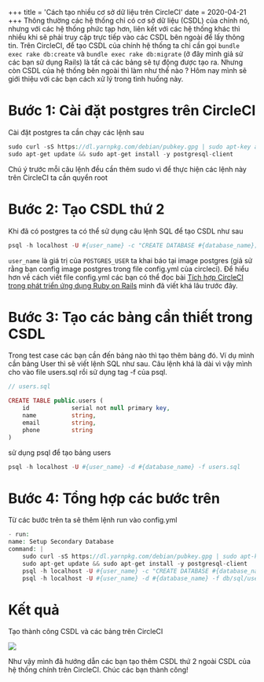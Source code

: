 +++
title = 'Cách tạo nhiều cơ sở dữ liệu trên CircleCI'
date = 2020-04-21
+++
Thông thường các hệ thống  chỉ có cơ sở dữ liệu  (CSDL) của chính nó, nhưng với các hệ thống phức tạp hơn, liên kết với các hệ thống khác thì nhiều khi sẽ phải truy cập trực tiếp vào các CSDL bên ngoài để lấy thông tin. Trên CircleCI, để tạo CSDL của chính hệ thống ta chỉ cần gọi `bundle exec rake db:create` và `bundle exec rake db:migrate` (ở đây mình giả sử các bạn sử dụng Rails)  là tất cả các bảng sẽ tự động được tạo ra.  Nhưng còn CSDL của hệ thống bên ngoài thì làm như thế nào ? Hôm nay mình sẽ giới thiệu với các bạn cách xử lý trong tình huống này.

# Bước 1: Cài đặt postgres trên CircleCI
Cài đặt postgres ta cần chạy các lệnh sau

```php
sudo curl -sS https://dl.yarnpkg.com/debian/pubkey.gpg | sudo apt-key add -
sudo apt-get update && sudo apt-get install -y postgresql-client
```

Chú ý trước mỗi câu lệnh đều cần thêm sudo vì để thực hiện các lệnh này trên CircleCI ta cần quyển root 	

# Bước 2: Tạo CSDL thứ 2
Khi đã có postgres ta có thể sử dụng câu lệnh SQL để tạo CSDL như sau

```php
psql -h localhost -U #{user_name} -c "CREATE DATABASE #{database_name};" 
``` 

`user_name` là giá trị của  `POSTGRES_USER` ta khai báo tại image postgres (giả sử rằng bạn config image postgres trong file config.yml của circleci). Để hiểu hơn về cách viết file config.yml các bạn có thể đọc bài [Tích hợp CircleCI trong phát triển ứng dụng Ruby on Rails](https://nddblog.com/posts/tich-hop-circleci-trong-phat-trien-ung-dung-ruby-on-rails) mình đã viết khá lâu trước đây.

# Bước 3: Tạo các bảng cần thiết trong CSDL
Trong test case các bạn cần đến bảng nào thì tạo thêm bảng đó. Ví dụ mình cần bảng User thì sẽ viết lệnh SQL như sau.  Câu lệnh khá là dài vì vậy mình cho vào file users.sql rồi sử dụng tag -f của psql.

 ```php
 // users.sql
 
 CREATE TABLE public.users (
	 id            serial not null primary key,
	 name          string,
	 email         string,
	 phone         string
 )
 ```
 
 sử dụng psql để tạo bảng users
 
 ```php
 psql -h localhost -U #{user_name} -d #{database_name} -f users.sql
 ```
 
 # Bước 4: Tổng hợp các bước trên
 Từ các bước trên ta sẽ thêm lệnh run vào config.yml
 
```php
- run:
name: Setup Secondary Database
command: |
	sudo curl -sS https://dl.yarnpkg.com/debian/pubkey.gpg | sudo apt-key add -
	sudo apt-get update && sudo apt-get install -y postgresql-client
	psql -h localhost -U #{user_name} -c "CREATE DATABASE #{database_name};"
	psql -h localhost -U #{user_name} -d #{database_name} -f db/sql/users.sql
```

# Kết quả
Tạo thành công CSDL và các bảng trên CircleCI 

 ![](https://nddblog-prod.s3.amazonaws.com/uploads/image_file/image/26/Screen_Shot_2020-04-23_at_0.08.55.png)

Như vậy mình đã hướng dẫn các bạn tạo thêm CSDL thứ 2 ngoài CSDL của hệ thống chính trên CircleCI. Chúc các bạn thành công!

